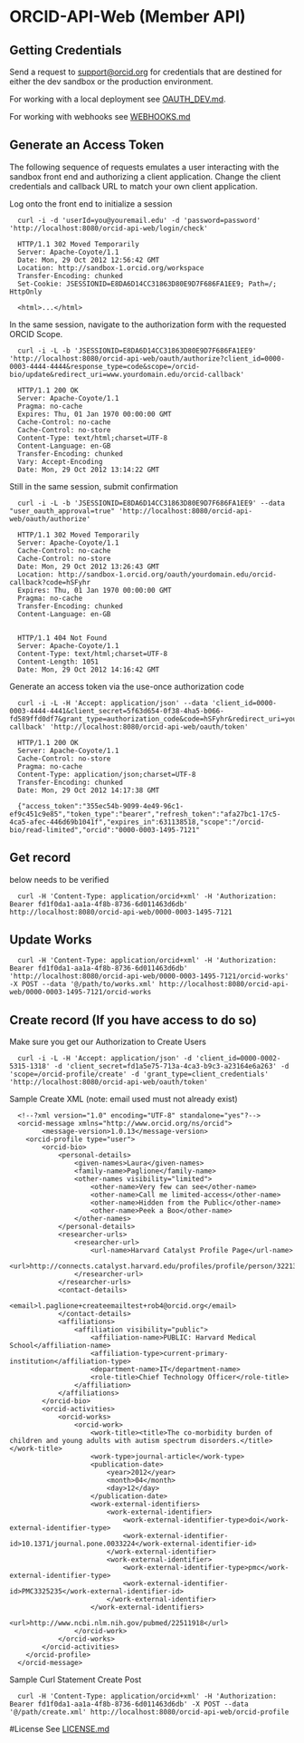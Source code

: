 # ORCID-API-Web (Member API)

## Getting Credentials
Send a request to support@orcid.org for credentials that are destined for either the dev sandbox or the production environment.

For working with a local deployment see [OAUTH_DEV.md](OAUTH_DEV.md).

For working with webhooks see [WEBHOOKS.md](WEBHOOKS.md)

## Generate an Access Token
The following sequence of requests emulates a user interacting with the sandbox front end and authorizing a client application. Change the client credentials and callback URL to match your own client application.

Log onto the front end to initialize a session

      curl -i -d 'userId=you@youremail.edu' -d 'password=password' 'http://localhost:8080/orcid-api-web/login/check'
      
      HTTP/1.1 302 Moved Temporarily
      Server: Apache-Coyote/1.1
      Date: Mon, 29 Oct 2012 12:56:42 GMT
      Location: http://sandbox-1.orcid.org/workspace
      Transfer-Encoding: chunked
      Set-Cookie: JSESSIONID=E8DA6D14CC31863D80E9D7F686FA1EE9; Path=/; HttpOnly
       
      <html>...</html>


In the same session, navigate to the authorization form with the requested ORCID Scope.

      curl -i -L -b 'JSESSIONID=E8DA6D14CC31863D80E9D7F686FA1EE9' 'http://localhost:8080/orcid-api-web/oauth/authorize?client_id=0000-0003-4444-4444&response_type=code&scope=/orcid-bio/update&redirect_uri=www.yourdomain.edu/orcid-callback'
      
      HTTP/1.1 200 OK
      Server: Apache-Coyote/1.1
      Pragma: no-cache
      Expires: Thu, 01 Jan 1970 00:00:00 GMT
      Cache-Control: no-cache
      Cache-Control: no-store
      Content-Type: text/html;charset=UTF-8
      Content-Language: en-GB
      Transfer-Encoding: chunked
      Vary: Accept-Encoding
      Date: Mon, 29 Oct 2012 13:14:22 GMT


Still in the same session, submit confirmation

      curl -i -L -b 'JSESSIONID=E8DA6D14CC31863D80E9D7F686FA1EE9' --data "user_oauth_approval=true" 'http://localhost:8080/orcid-api-web/oauth/authorize'

      HTTP/1.1 302 Moved Temporarily
      Server: Apache-Coyote/1.1
      Cache-Control: no-cache
      Cache-Control: no-store
      Date: Mon, 29 Oct 2012 13:26:43 GMT
      Location: http://sandbox-1.orcid.org/oauth/yourdomain.edu/orcid-callback?code=hSFyhr
      Expires: Thu, 01 Jan 1970 00:00:00 GMT
      Pragma: no-cache
      Transfer-Encoding: chunked
      Content-Language: en-GB
      
      
      HTTP/1.1 404 Not Found
      Server: Apache-Coyote/1.1
      Content-Type: text/html;charset=UTF-8
      Content-Length: 1051
      Date: Mon, 29 Oct 2012 14:16:42 GMT


Generate an access token via the use-once authorization code

      curl -i -L -H 'Accept: application/json' --data 'client_id=0000-0003-4444-4441&client_secret=5f63d654-0f38-4ha5-b066-fd589ffd0df7&grant_type=authorization_code&code=hSFyhr&redirect_uri=yourdomain.edu/orcid-callback' 'http://localhost:8080/orcid-api-web/oauth/token'
      
      HTTP/1.1 200 OK
      Server: Apache-Coyote/1.1
      Cache-Control: no-store
      Pragma: no-cache
      Content-Type: application/json;charset=UTF-8
      Transfer-Encoding: chunked
      Date: Mon, 29 Oct 2012 14:17:38 GMT
      
      {"access_token":"355ec54b-9099-4e49-96c1-ef9c451c9e85","token_type":"bearer","refresh_token":"afa27bc1-17c5-4ca5-afec-446d69b1041f","expires_in":631138518,"scope":"/orcid-bio/read-limited","orcid":"0000-0003-1495-7121"


## Get record
below needs to be verified

      curl -H 'Content-Type: application/orcid+xml' -H 'Authorization: Bearer fd1f0da1-aa1a-4f8b-8736-6d011463d6db' http://localhost:8080/orcid-api-web/0000-0003-1495-7121


## Update Works

      curl -H 'Content-Type: application/orcid+xml' -H 'Authorization: Bearer fd1f0da1-aa1a-4f8b-8736-6d011463d6db' 'http://localhost:8080/orcid-api-web/0000-0003-1495-7121/orcid-works' -X POST --data '@/path/to/works.xml' http://localhost:8080/orcid-api-web/0000-0003-1495-7121/orcid-works

## Create record (If you have access to do so) 
Make sure you get our Authorization to Create Users

      curl -i -L -H 'Accept: application/json' -d 'client_id=0000-0002-5315-1318' -d 'client_secret=fd1a5e75-713a-4ca3-b9c3-a23164e6a263' -d 'scope=/orcid-profile/create' -d 'grant_type=client_credentials' 'http://localhost:8080/orcid-api-web/oauth/token'

Sample Create XML (note: email used must not already exist)

      <!--?xml version="1.0" encoding="UTF-8" standalone="yes"?-->
      <orcid-message xmlns="http://www.orcid.org/ns/orcid">
            <message-version>1.0.13</message-version>
      	<orcid-profile type="user">
      		<orcid-bio>
      			<personal-details>
      				<given-names>Laura</given-names>
      				<family-name>Paglione</family-name>
      				<other-names visibility="limited">
      					<other-name>Very few can see</other-name>
      					<other-name>Call me limited-access</other-name>
      					<other-name>Hidden from the Public</other-name>
      					<other-name>Peek a Boo</other-name>
      				</other-names>
      			</personal-details>
      			<researcher-urls>
      				<researcher-url>
      					<url-name>Harvard Catalyst Profile Page</url-name>
      					<url>http://connects.catalyst.harvard.edu/profiles/profile/person/32213</url>
      				</researcher-url>
      			</researcher-urls>
      			<contact-details>
      				<email>l.paglione+createemailtest+rob4@orcid.org</email>
      			</contact-details>
      			<affiliations>
      				<affiliation visibility="public">
      					<affiliation-name>PUBLIC: Harvard Medical School</affiliation-name>
      					<affiliation-type>current-primary-institution</affiliation-type>
      					<department-name>IT</department-name>
      					<role-title>Chief Technology Officer</role-title>
      				</affiliation>
      			</affiliations>
      		</orcid-bio>		
      		<orcid-activities>
      			<orcid-works>
      				<orcid-work>
      					<work-title><title>The co-morbidity burden of children and young adults with autism spectrum disorders.</title></work-title>
      					<work-type>journal-article</work-type>
      					<publication-date>
      						<year>2012</year>
      						<month>04</month>
      						<day>12</day>
      					</publication-date>
      					<work-external-identifiers>
      						<work-external-identifier>
      							<work-external-identifier-type>doi</work-external-identifier-type>
      							<work-external-identifier-id>10.1371/journal.pone.0033224</work-external-identifier-id>
      						</work-external-identifier>
      						<work-external-identifier>
      							<work-external-identifier-type>pmc</work-external-identifier-type>
      							<work-external-identifier-id>PMC3325235</work-external-identifier-id>
      						</work-external-identifier>
      					</work-external-identifiers>
      					<url>http://www.ncbi.nlm.nih.gov/pubmed/22511918</url>
      				</orcid-work>
      			</orcid-works>
      		</orcid-activities>
      	</orcid-profile>
      </orcid-message>



Sample Curl Statement Create Post

      curl -H 'Content-Type: application/orcid+xml' -H 'Authorization: Bearer fd1f0da1-aa1a-4f8b-8736-6d011463d6db' -X POST --data '@/path/create.xml' http://localhost:8080/orcid-api-web/orcid-profile



#License
See [LICENSE.md](https://github.com/ORCID/ORCID-Work-in-Progress/blob/master/LICENSE.md)


